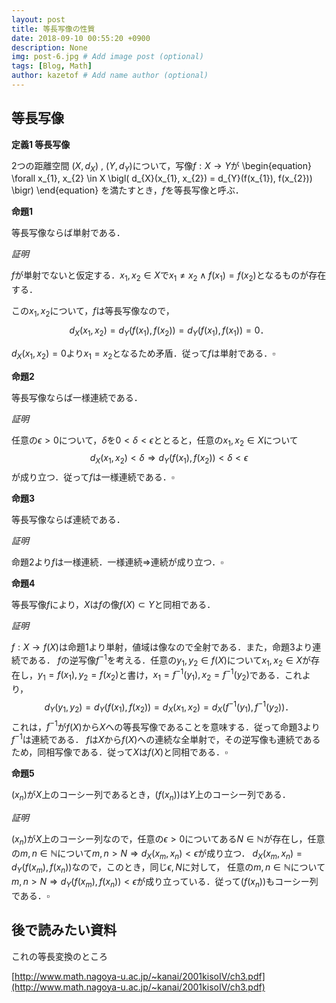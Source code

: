 ```yaml
---
layout: post
title: 等長写像の性質
date: 2018-09-10 00:55:20 +0900
description: None
img: post-6.jpg # Add image post (optional)
tags: [Blog, Math]
author: kazetof # Add name author (optional)
---
```


## 等長写像

**定義1 等長写像**

2つの距離空間 $(X, d_{X})$ , $(Y, d_{Y})$について，写像$f: X \to Y$が
\begin{equation}
\forall x_{1}, x_{2} \in X  \bigl( d_{X}(x_{1}, x_{2}) = d_{Y}(f(x_{1}), f(x_{2})) \bigr)
\end{equation}
を満たすとき，$f$を等長写像と呼ぶ．


**命題1**

等長写像ならば単射である．

*証明*

$f$が単射でないと仮定する．$x_{1}, x_{2} \in X$で$x_{1} \neq x_{2} \wedge f(x_{1}) = f(x_{2})$となるものが存在する．

この$x_{1}, x_{2}$について，$f$は等長写像なので，
$$
d_{X}(x_{1}, x_{2}) = d_{Y}(f(x_{1}), f(x_{2})) = d_{Y}(f(x_{1}), f(x_{1})) = 0．
$$

$d_{X}(x_{1}, x_{2})=0$より$x_{1}=x_{2}$となるため矛盾．従って$f$は単射である．$\square$

**命題2**

等長写像ならば一様連続である．

*証明*

任意の$\epsilon>0$について，$\delta$を$0 < \delta < \epsilon$ととると，任意の$x_{1}, x_{2} \in X$について
$$
d_{X}(x_{1}, x_{2}) < \delta \Rightarrow d_{Y}(f(x_{1}), f(x_{2})) < \delta < \epsilon
$$
が成り立つ．従って$f$は一様連続である．$\square$

**命題3**

等長写像ならば連続である．

*証明*

命題2より$f$は一様連続．一様連続$\Rightarrow$連続が成り立つ．$\square$

**命題4**

等長写像$f$により，$X$は$f$の像$f(X) \subset Y$と同相である．

*証明*

$f: X \to f(X)$は命題1より単射，値域は像なので全射である．また，命題3より連続である．
$f$の逆写像$f^{-1}$を考える．任意の$y_{1}, y_{2} \in f(X)$について$x_{1}, x_{2} \in X$が存在し，$y_{1} = f(x_{1}), y_{2} = f(x_{2})$と書け，$x_{1} = f^{-1}(y_{1}), x_{2} = f^{-1}(y_{2})$である．これより，
$$
d_{Y}(y_{1}, y_{2}) = d_{Y}(f(x_{1}), f(x_{2})) = d_{X}(x_{1}, x_{2}) = d_{X}(f^{-1}(y_{1}), f^{-1}(y_{2}))．
$$
これは，$f^{-1}$が$f(X)$から$X$への等長写像であることを意味する．従って命題3より$f^{-1}$は連続である．
$f$は$X$から$f(X)$への連続な全単射で，その逆写像も連続であるため，同相写像である．従って$X$は$f(X)$と同相である．$\square$

**命題5**

$(x_{n})$が$X$上のコーシー列であるとき，$(f(x_{n}))$は$Y$上のコーシー列である．

*証明*

$(x_{n})$が$X$上のコーシー列なので，任意の$\epsilon > 0$についてある$N \in \mathbb{N}$が存在し，任意の$m,n \in \mathbb{N}$について$m,n > N \Rightarrow d_{X}(x_{m}, x_{n}) < \epsilon$が成り立つ．
$d_{X}(x_{m}, x_{n}) = d_{Y}(f(x_{m}), f(x_{n}))$なので，このとき，同じ$\epsilon, N$に対して，
任意の$m,n \in \mathbb{N}$について$m,n > N \Rightarrow d_{Y}(f(x_{m}), f(x_{n})) < \epsilon$が成り立っている．従って$(f(x_{n}))$もコーシー列である．$\square$

## 後で読みたい資料
これの等長変換のところ

[http://www.math.nagoya-u.ac.jp/~kanai/2001kisoIV/ch3.pdf](http://www.math.nagoya-u.ac.jp/~kanai/2001kisoIV/ch3.pdf)

